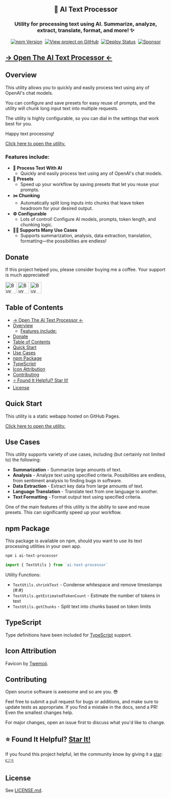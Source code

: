 <h2 align="center">
  📖 AI Text Processor
</h2>
<h3 align="center">
  Utility for processing text using AI. Summarize, analyze, extract, translate, format, and more! ✨
</h3>
<p align="center">
  <a href="https://badge.fury.io/js/ai-text-processor" target="_blank" rel="noopener noreferrer"><img src="https://badge.fury.io/js/ai-text-processor.svg" alt="npm Version" /></a>&nbsp;
  <a href="https://github.com/justinmahar/ai-text-processor/" target="_blank" rel="noopener noreferrer"><img src="https://img.shields.io/badge/GitHub-Source-success" alt="View project on GitHub" /></a>&nbsp;
  <a href="https://github.com/justinmahar/ai-text-processor/actions?query=workflow%3ADeploy" target="_blank" rel="noopener noreferrer"><img src="https://github.com/justinmahar/ai-text-processor/workflows/Deploy/badge.svg" alt="Deploy Status" /></a>&nbsp;
  <a href="https://github.com/sponsors/justinmahar" target="_blank" rel="noopener noreferrer"><img src="https://img.shields.io/static/v1?label=Sponsor&message=%E2%9D%A4&logo=GitHub&color=%23fe8e86" alt="Sponsor"/></a>
</p>

## [→ Open The AI Text Processor ←](https://justinmahar.github.io/ai-text-processor/?path=/story/utilities-ai-text-processor--processor)

## Overview

This utility allows you to quickly and easily process text using any of OpenAI's chat models.

You can configure and save presets for easy reuse of prompts, and the utility will chunk long input text into multiple requests.

The utility is highly configurable, so you can dial in the settings that work best for you.

Happy text processing! 

[Click here to open the utility.](https://justinmahar.github.io/ai-text-processor/?path=/story/utilities-ai-text-processor--processor)

### Features include:

- **📖 Process Text With AI**
  - Quickly and easily process text using any of OpenAI's chat models.
- **📒 Presets**
  - Speed up your workflow by saving presets that let you reuse your prompts.
- **✂️ Chunking**
  - Automatically split long inputs into chunks that leave token headroom for your desired output.
- **⚙️ Configurable**
  - Lots of control! Configure AI models, prompts, token length, and chunking logic.
- **🧑‍💻 Supports Many Use Cases**
  - Supports summarization, analysis, data extraction, translation, formatting—the possibilities are endless!

[lock:donate]::🚫---------------------------------------

## Donate 

If this project helped you, please consider buying me a coffee. Your support is much appreciated!

<a href="https://paypal.me/thejustinmahar/5"><img src="https://justinmahar.github.io/react-kindling/support/coffee-1.png" alt="Buy me a coffee" height="35" /></a> <a href="https://paypal.me/thejustinmahar/15"><img src="https://justinmahar.github.io/react-kindling/support/coffee-3.png" alt="Buy me 3 coffees" height="35" /></a> <a href="https://paypal.me/thejustinmahar/25"><img src="https://justinmahar.github.io/react-kindling/support/coffee-5.png" alt="Buy me 5 coffees" height="35" /></a>

[/lock:donate]::---------------------------------------🚫

## Table of Contents 

- [→ Open The AI Text Processor ←](#-open-the-ai-text-processor-)
- [Overview](#overview)
  - [Features include:](#features-include)
- [Donate](#donate)
- [Table of Contents](#table-of-contents)
- [Quick Start](#quick-start)
- [Use Cases](#use-cases)
- [npm Package](#npm-package)
- [TypeScript](#typescript)
- [Icon Attribution](#icon-attribution)
- [Contributing](#contributing)
- [⭐ Found It Helpful? Star It!](#-found-it-helpful-star-it)
- [License](#license)

## Quick Start

This utility is a static webapp hosted on GitHub Pages.

[Click here to open the utility.](https://justinmahar.github.io/ai-text-processor/?path=/story/utilities-ai-text-processor--processor)

## Use Cases

This utility supports variety of use cases, including (but certainly not limited to) the following:

- **Summarization** - Summarize large amounts of text.
- **Analysis** - Analyze text using specified criteria. Possibilities are endless, from sentiment analysis to finding bugs in software.
- **Data Extraction** - Extract key data from large amounts of text.
- **Language Translation** - Translate text from one language to another.
- **Text Formatting** - Format output text using specified criteria.

One of the main features of this utility is the ability to save and reuse presets. This can significantly speed up your workflow.

## npm Package

This package is available on npm, should you want to use its text processing utilities in your own app.

```bash
npm i ai-text-processor
```

```js
import { TextUtils } from `ai-text-processor`
```

Utility Functions:

- `TextUtils.shrinkText` - Condense whitespace and remove timestamps (#:#)
- `TextUtils.getEstimatedTokenCount` - Estimate the number of tokens in text
- `TextUtils.getChunks` - Split text into chunks based on token limits

## TypeScript

Type definitions have been included for [TypeScript](https://www.typescriptlang.org/) support.

[/lock:typescript]::---------------------------------------🚫

[lock:icon]::🚫---------------------------------------

## Icon Attribution

Favicon by [Twemoji](https://github.com/twitter/twemoji).

[/lock:icon]::---------------------------------------🚫

[lock:contributing]::🚫---------------------------------------

## Contributing

Open source software is awesome and so are you. 😎

Feel free to submit a pull request for bugs or additions, and make sure to update tests as appropriate. If you find a mistake in the docs, send a PR! Even the smallest changes help.

For major changes, open an issue first to discuss what you'd like to change.

[/lock:contributing]::---------------------------------------🚫

## ⭐ Found It Helpful? [Star It!](https://github.com/justinmahar/ai-text-processor/stargazers)

If you found this project helpful, let the community know by giving it a [star](https://github.com/justinmahar/ai-text-processor/stargazers): [👉⭐](https://github.com/justinmahar/ai-text-processor/stargazers)

## License

See [LICENSE.md](https://justinmahar.github.io/ai-text-processor/?path=/story/license--page).